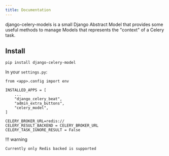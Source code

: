 ```yaml
---
title: Documentation
---
```


django-celery-models is a small Django Abstract Model that provides some useful methods to manage 
Models that represents the "context" of a Celery task.  


## Install

    pip install django-celery-model

In your `settings.py`:
    
    from <app>.config import env

    INSTALLED_APPS = [
        ...
        "django_celery_beat",
        "admin_extra_buttons",
        "celery_model",
    ]
    
    CELERY_BROKER_URL=redis:// 
    CELERY_RESULT_BACKEND = CELERY_BROKER_URL
    CELERY_TASK_IGNORE_RESULT = False



!!! warning

    Currently only Redis backed is supported
